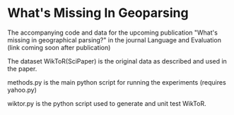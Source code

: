 # What's Missing In Geoparsing

The accompanying code and data for the upcoming publication "What's missing in geographical parsing?" in the journal Language and Evaluation (link coming soon after publication)

The dataset WikToR(SciPaper) is the original data as described and used in the paper.

methods.py is the main python script for running the experiments (requires yahoo.py)

wiktor.py is the python script used to generate and unit test WikToR.
